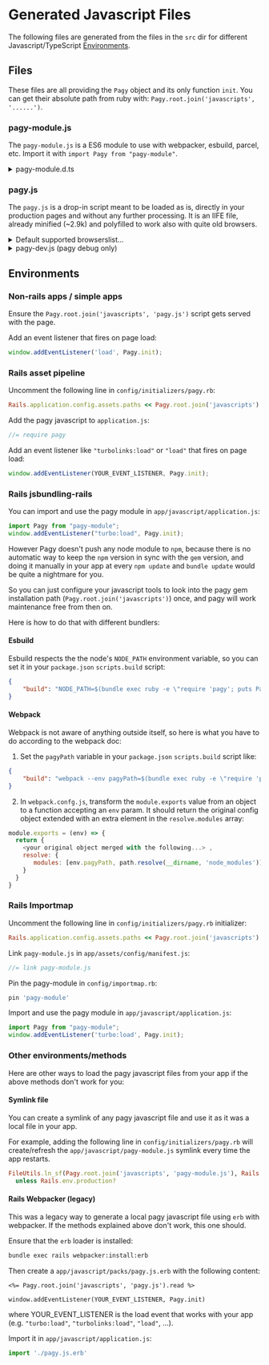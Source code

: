 # Generated Javascript Files

The following files are generated from the files in the `src` dir for different Javascript/TypeScript [Environments](#environments). 

## Files

These files are all providing the `Pagy` object and its only function `init`. You can get their absolute path from ruby with: `Pagy.root.join('javascripts', '......')`.

### pagy-module.js

The `pagy-module.js` is a ES6 module to use with webpacker, esbuild, parcel, etc. Import it with `import Pagy from "pagy-module"`.
 
<details>

<summary>pagy-module.d.ts </summary>

The `pagy-module.d.ts` is the small TypeScript Declaration File useful only if you import the `pagy-module.js` in a TypeScript file.

</details>

### pagy.js

The `pagy.js` is a drop-in script meant to be loaded as is, directly in your production pages and without any further processing. It is an IIFE file, already minified (~2.9k) and polyfilled to work also with quite old browsers.

<details>

<summary>Default supported browserslist...</summary>

- and_chr 96
- and_ff 95
- and_qq 10.4
- and_uc 12.12
- android 96
- baidu 7.12
- chrome 97
- chrome 96
- chrome 95
- chrome 94
- edge 97
- edge 96
- firefox 96
- firefox 95
- firefox 94
- firefox 91
- firefox 78
- ie 11
- ios_saf 15.2
- ios_saf 15.0-15.1
- ios_saf 14.5-14.8
- ios_saf 14.0-14.4
- ios_saf 12.2-12.5
- kaios 2.5
- op_mini all
- op_mob 64
- opera 82
- opera 81
- safari 15.2
- safari 15.1
- safari 14.1
- safari 13.1
- samsung 15.0
- samsung 14.0

**Notice**: You can generate custom targeted `pagy.js` files for the browsers you want to support by changing the [browserslist](https://github.com/browserslist/browserslist) query in `src/package.json`, then compile it with `npm run build -w src`.

</details>

<details>

<summary>pagy-dev.js (pagy debug only)</summary>

The `pagy-dev.js` is a readable javascript file meant to be used as a drop-in file **only for debugging** with modern browsers. It won't work on old browsers and its size is big because it contains also the source map data to debug the TypeScript directly. Obviously... do not use it in production.

</details>

## Environments

### Non-rails apps / simple apps

Ensure the `Pagy.root.join('javascripts', 'pagy.js')` script gets served with the page.

Add an event listener that fires on page load:

```js
window.addEventListener('load', Pagy.init);
```

### Rails asset pipeline

Uncomment the following line in `config/initializers/pagy.rb`:

```ruby
Rails.application.config.assets.paths << Pagy.root.join('javascripts')
```

Add the pagy javascript to `application.js`:

```js
//= require pagy
```

Add an event listener like `"turbolinks:load"` or `"load"` that fires on page load:

```js
window.addEventListener(YOUR_EVENT_LISTENER, Pagy.init);
```

### Rails jsbundling-rails

You can import and use the pagy module in `app/javascript/application.js`: 

```js
import Pagy from "pagy-module";
window.addEventListener("turbo:load", Pagy.init);
```

However Pagy doesn't push any node module to `npm`, because there is no automatic way to keep the `npm` version in sync with the `gem` version, and doing it manually in your app at every `npm update` and `bundle update` would be quite a nightmare for you. 

So you can just configure your javascript tools to look into the pagy gem installation path (`Pagy.root.join('javascripts')`) once, and pagy will work maintenance free from then on.

Here is how to do that with different bundlers:

#### Esbuild

Esbuild respects the the node's `NODE_PATH` environment variable, so you can set it in your `package.json` `scripts.build` script:

```json
{
    "build": "NODE_PATH=$(bundle exec ruby -e \"require 'pagy'; puts Pagy.root.join('javascripts')\") <your original script>"
}
```

#### Webpack

Webpack is not aware of anything outside itself, so here is what you have to do according to the webpack doc:

1. Set the `pagyPath` variable in your `package.json` `scripts.build` script like:

```json
{
    "build": "webpack --env pagyPath=$(bundle exec ruby -e \"require 'pagy'; puts Pagy.root.join('javascripts')\") --config webpack.config.js"
}
```

2. In `webpack.confg.js`, transform the `module.exports` value from an object to a function accepting an `env` param. It should return the original config object extended with an extra element in the `resolve.modules` array:

```js
module.exports = (env) => {
  return {
    <your original object merged with the following...> ,
    resolve: {
       modules: [env.pagyPath, path.resolve(__dirname, 'node_modules')]
    }
  }
}
```

### Rails Importmap

Uncomment the following line in `config/initializers/pagy.rb` initializer:

```ruby
Rails.application.config.assets.paths << Pagy.root.join('javascripts')
```

Link `pagy-module.js` in `app/assets/config/manifest.js`:

```js
//= link pagy-module.js
```

Pin the pagy-module in `config/importmap.rb`:

```ruby
pin 'pagy-module'
```

Import and use the pagy module in `app/javascript/application.js`:

```js
import Pagy from "pagy-module";
window.addEventListener('turbo:load', Pagy.init);
```

### Other environments/methods

Here are other ways to load the pagy javascript files from your app if the above methods don't work for you:

#### Symlink file

You can create a symlink of any pagy javascript file and use it as it was a local file in your app.

For example, adding the following line in `config/initializers/pagy.rb` will create/refresh the `app/javascript/pagy-module.js` symlink every time the app restarts.

```ruby
FileUtils.ln_sf(Pagy.root.join('javascripts', 'pagy-module.js'), Rails.root.join('app', 'javascript')) \
  unless Rails.env.production? 
```

#### Rails Webpacker (legacy)

This was a legacy way to generate a local pagy javascript file using `erb` with webpacker. If the methods explained above don't work, this one should.

Ensure that the `erb` loader is installed:

```sh
bundle exec rails webpacker:install:erb
```

Then create a `app/javascript/packs/pagy.js.erb` with the following content:

```erb
<%= Pagy.root.join('javascripts', 'pagy.js').read %>

window.addEventListener(YOUR_EVENT_LISTENER, Pagy.init)
```

where YOUR_EVENT_LISTENER is the load event that works with your app (e.g. `"turbo:load"`, `"turbolinks:load"`, `"load"`, ...).

Import it in `app/javascript/application.js`:

```js
import './pagy.js.erb'
```
